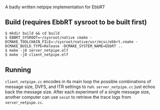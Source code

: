 ####
A badly written netpipe implementation for EbbRT

## Build (requires EbbRT sysroot to be built first)

```
$ mkdir build && cd build
$ EBBRT_SYSROOT=~/sysroot/native cmake -DCMAKE_TOOLCHAIN_FILE=~/sysroot/native/usr/misc/ebbrt.cmake -DCMAKE_BUILD_TYPE=Release -DCMAKE_SYSTEM_NAME=EbbRT ..
$ make -j8 server_netpipe.elf
$ make -j8 client_netpipe.elf
```

## Running
`client_netpipe.cc` encodes in its main loop the possible combinations of message size, DVFS, and ITR settings to run. `server_netpipe.cc` just echos back the message size. After each experiment of a single message size, another computer can use `socat` to retrieve the trace logs from `server_netpipe.cc`.
